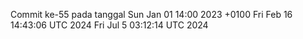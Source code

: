 Commit ke-55 pada tanggal Sun Jan 01 14:00 2023 +0100
Fri Feb 16 14:43:06 UTC 2024
Fri Jul  5 03:12:14 UTC 2024

